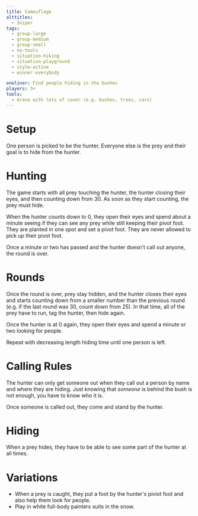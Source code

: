 ```yaml
---
title: Camouflage
alttitles:
  - Sniper
tags:
  - group-large
  - group-medium
  - group-small
  - no-tools
  - situation-hiking
  - situation-playground
  - style-active
  - winner-everybody

oneliner: Find people hiding in the bushes
players: 3+
tools:
  - Arena with lots of cover (e.g. bushes, trees, cars)
---
```

# Setup
One person is picked to be the hunter. Everyone else is the prey and their goal is to hide from the hunter.

# Hunting
The game starts with all prey touching the hunter, the hunter closing their eyes, and then counting down from 30. As soon as they start counting, the prey must hide.

When the hunter counts down to 0, they open their eyes and spend about a minute seeing if they can see any prey while still keeping their pivot foot. They are planted in one spot and set a pivot foot. They are never allowed to pick up their pivot foot.

Once a minute or two has passed and the hunter doesn't call out anyone, the round is over.

# Rounds
Once the round is over, prey stay hidden, and the hunter closes their eyes and starts counting down from a smaller number than the previous round (e.g. if the last round was 30, count down from 25). In that time, all of the prey have to run, tag the hunter, then hide again.

Once the hunter is at 0 again, they open their eyes and spend a minute or two looking for people.

Repeat with decreasing length hiding time until one person is left.

# Calling Rules
The hunter can only get someone out when they call out a person by name and where they are hiding. Just knowing that _someone_ is behind the bush is not enough, you have to know who it is.

Once someone is called out, they come and stand by the hunter.

# Hiding
When a prey hides, they have to be able to see some part of the hunter at all times.

# Variations
* When a prey is caught, they put a foot by the hunter's piviot foot and also help them look for people.
* Play in white full-body painters suits in the snow.
